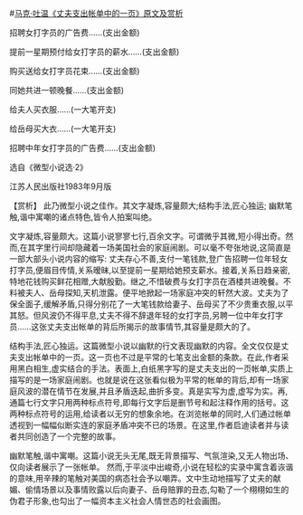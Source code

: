 #[马克·吐温《丈夫支出帐单中的一页》原文及赏析](https://www.vrrw.net/wx/15459.html)

招聘女打字员的广告费……(支出金额)

提前一星期预付给女打字员的薪水……(支出金额)

购买送给女打字员花束……(支出金额)

同她共进一顿晚餐……(支出金额)

给夫人买衣服……(一大笔开支)

给岳母买大衣……(一大笔开支)

招聘中年女打字员的广告费……(支出金额)

选自《微型小说选·2》

江苏人民出版社1983年9月版



【赏析】 此乃微型小说之佳作。其文字凝炼,容量颇大;结构手法,匠心独运; 幽默笔触,谐中寓嘲的诸点特色,皆令人拍案叫绝。

文字凝炼,容量颇大。这篇小说寥寥七行,百余文字。可谓微乎其微,短小得出奇。然而,在其字里行间却隐藏着一场美国社会的家庭闹剧。可以毫不夸张地说,这简直是一部大部头小说内容的缩写: 丈夫存心不善,支付一笔钱款,登广告招聘一位年轻女打字员,便眉目传情,关系暧昧,以至提前一星期给她预支薪水。接着,关系日趋亲密,特地花钱购买鲜花相赠,大献殷勤。继之,不惜破费与女打字员在酒楼共进晚餐。不料被夫人、岳母探知,天机泄露。便平地掀起一场家庭冲突的轩然大波。丈夫为了保全面子,缓解矛盾,只得分别花了一大笔钱款给妻子、岳母买了不少贵重衣服,以平其怒。但风波仍不得平息,丈夫不得不辞退年轻的女打字员,另聘一位中年女打字员……这张丈夫支出帐单的背后所揭示的故事情节,其容量是颇大的了。

结构手法,匠心独运。这篇微型小说以幽默的行文表现幽默的内容。全文仅仅是丈夫支出帐单中的一页。这一页也不过是平常的七笔支出金额的条款。在此,作者采用黑白相生,虚实结合的手法。表面上,白纸黑字写的是丈夫支出的一页帐单,实质上描写的是一场家庭闹剧。也就是说在这张看似极为平常的帐单的背后,却有一场家庭风波的潜在情节在发展,并且矛盾迭起,曲折多变。真是实写为虚,虚写为实。再,通篇七行文字只用两种标点符号,即每行文字后是删节号和起注释作用的括号。这两种标点符号的运用,给读者以无穷的想象余地。在浏览帐单的同时,人们通过帐单透视到一幅幅似断实连的家庭矛盾冲突不已的场景。在这里,作者启迪读者并与读者共同创造了一个完整的故事。

幽默笔触,谐中寓嘲。这篇小说无头无尾,既无背景描写、气氛渲染,又无人物出场、仅向读者展示了一张帐单。 然而,于平淡中出峻奇,小说在轻松的实录中寓含着诙谐的意味,用辛辣的笔触对美国的病态社会予以嘲弄。文中生动地描写了丈夫的献媚、偷情场景以及事情败露以后向妻子、岳母赔罪的丑态,勾勒了一个栩栩如生的伪君子形象,也勾出了一幅资本主义社会人情世态的社会画图。

